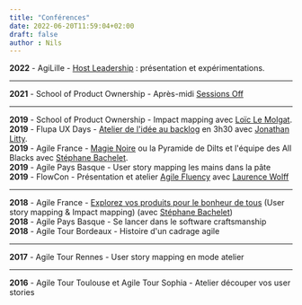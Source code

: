 ```yaml
---
title: "Conférences"
date: 2022-06-20T11:59:04+02:00
draft: false
author : Nils
---
```



**2022** - AgiLille - [Host Leadership](/supports/HostLeadership_AgiLille_2022.pdf) : présentation et expérimentations.  

___
**2021** - School of Product Ownership - Après-midi [Sessions Off](https://2021.schoolofpo.com/)  

___
**2019** - School of Product Ownership - Impact mapping avec [Loïc Le Molgat](https://www.linkedin.com/in/loiclemolgat/).  
**2019** - Flupa UX Days - [Atelier de l'idée au backlog](/supports/FromIdeaToBacklog_Flupa_UXDays_2019.pdf) en 3h30 avec [Jonathan Litty](https://www.linkedin.com/in/jlitty/).  
**2019** - Agile France - [Magie Noire](/supports/MagieNoire_AgileFrance_2019.pdf) ou la Pyramide de Dilts et l'équipe des All Blacks avec [Stéphane Bachelet](https://www.linkedin.com/in/stephanebachelet/).  
**2019** - Agile Pays Basque - User story mapping les mains dans la pâte  
**2019** - FlowCon - Présentation et atelier [Agile Fluency](/supports/AgileFluency_Flowcon_2019.pdf) avec [Laurence Wolff](https://www.linkedin.com/in/laurence-wolff-524a261b/)  
___

**2018** - Agile France - [Explorez vos produits pour le bonheur de tous](/supports/ExplorezVosProduitsPourLeBonheurDeTous_AgileFrance_2018.pdf) (User story mapping & Impact mapping) (avec [Stéphane Bachelet](https://www.linkedin.com/in/stephanebachelet/))  
**2018** - Agile Pays Basque - Se lancer dans le software craftsmanship  
**2018** - Agile Tour Bordeaux - Histoire d'un cadrage agile  

___
**2017** - Agile Tour Rennes - User story mapping en mode atelier  

___

**2016** - Agile Tour Toulouse et Agile Tour Sophia - Atelier découper vos user stories  